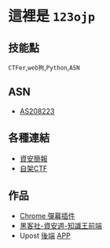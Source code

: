 # 這裡是 `123ojp`
## 技能點
`CTFer`,`web狗`,`Python`,`ASN`

## ASN
- [AS208223](https://bgp.he.net/AS208223#_graph6)

## 各種連結
- [資安簡報](https://slides.foxo.tw/)
- [自架CTF](https://ctf.foxo.tw/challenges)

## 作品
- [Chrome 彈幕插件](https://chrome.google.com/webstore/detail/%E5%BD%88%E5%B9%95/nkppbninkacnenkkdmogmokdpekgjkpo/)
- [黑客社-資安週-知識王前端](https://king.foxo.tw/)
- Upost [後端](https://github.com/123ojp/Upost-Backend) [APP](https://github.com/123ojp/Upost-AndroidApp)
